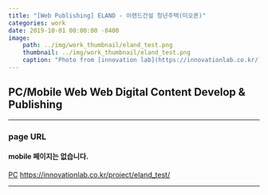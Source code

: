 ```yaml
---
title: "[Web Publishing] ELAND - 이랜드건설 청년주택(미오픈)"
categories: work
date: 2019-10-01 00:00:00 -0400
image: 
    path: ../img/work_thumbnail/eland_test.png
    thumbnail: ../img/work_thumbnail/eland_test.png
    caption: "Photo from [innovation lab](https://innovationlab.co.kr/)"
---
```

<style>
.entry-feature-image{max-width: 500px;}
</style>

## PC/Mobile Web Web Digital Content Develop & Publishing

---

### page URL
#### mobile 페이지는 없습니다.
[PC](https://innovationlab.co.kr/project/eland_test/)
https://innovationlab.co.kr/project/eland_test/

---

